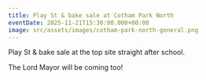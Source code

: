 ```yaml
---
title: Play St & bake sale at Cotham Park North
eventDate: 2025-11-21T15:30:00.000+00:00
image: src/assets/images/cotham-park-north-general.png
---
```

Play St & bake sale at the top site straight after school.

The Lord Mayor will be coming too! 

